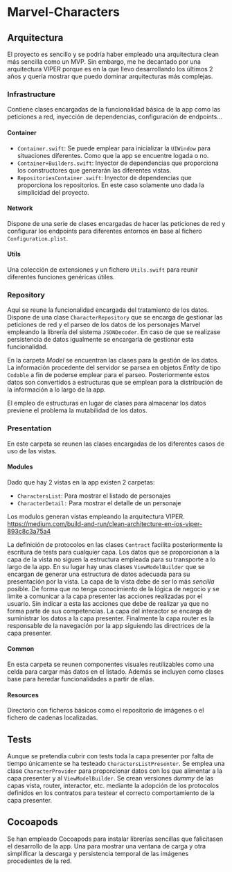 # Marvel-Characters

## Arquitectura
El proyecto es sencillo y se podría haber empleado una arquitectura clean más sencilla como un MVP. Sin embargo, me he decantado por una arquitectura VIPER porque es en la que llevo desarrollando los últimos 2 años y quería mostrar que puedo dominar arquitecturas más complejas.

### Infrastructure
Contiene clases encargadas de la funcionalidad básica de la app como las peticiones a red, inyección de dependencias, configuración de endpoints...

#### Container
- `Container.swift`:
Se puede emplear para inicializar la `UIWindow` para situaciones diferentes. Como que la app se encuentre logada o no. 
- `Container+Builders.swift`:
Inyector de dependencias que proporciona los constructores que generarán las diferentes vistas.
- `RepositoriesContainer.swift`:
Inyector de dependencias que proporciona los repositorios. En este caso solamente uno dada la simplicidad del proyecto.

#### Network
Dispone de una serie de clases encargadas de hacer las peticiones de red y configurar los endpoints para diferentes entornos en base al fichero `Configuration.plist`.

#### Utils
Una colección de extensiones y un fichero `Utils.swift` para reunir diferentes funciones genéricas útiles.

### Repository
Aquí se reune la funcionalidad encargada del tratamiento de los datos. Dispone de una clase `CharacterRepository` que se encarga de gestionar las peticiones de red y el parseo de los datos de los personajes Marvel empleando la librería del sistema `JSONDecoder`. En caso de que se realizase persistencia de datos igualmente se encargaría de gestionar esta funcionalidad.

En la carpeta _Model_ se encuentran las clases para la gestión de los datos. La información procedente del servidor se parsea en objetos _Entity_ de tipo `Codable` a fin de poderse emplear para el parseo. Posteriormente estos datos son convertidos a estructuras que se emplean para la distribución de la información a lo largo de la app.

El empleo de estructuras en lugar de clases para almacenar los datos previene el problema la mutabilidad de los datos. 

### Presentation
En este carpeta se reunen las clases encargadas de los diferentes casos de uso de las vistas.

#### Modules
Dado que hay 2 vistas en la app existen 2 carpetas:
- `CharactersList`:
Para mostrar el listado de personajes
- `CharacterDetail:`
Para mostrar el detalle de un personaje

Los modulos generan vistas empleando la arquitectura VIPER.
https://medium.com/build-and-run/clean-architecture-en-ios-viper-893c8c3a75a4

La definición de protocolos en las clases `Contract` facilita posteriormente la escritura de tests para cualquier capa. Los datos que se proporcionan a la capa de la vista no siguen la estructura empleada para su transporte a lo largo de la app. En su lugar hay unas clases `ViewModelBuilder` que se encargan de generar una estructura de datos adecuada para su presentación por la vista.
La capa de la vista debe de ser lo más _sencilla_ posible. De forma que no tenga conocimiento de la lógica de negocio y se limite a comunicar a la capa presenter las acciones realizadas por el usuario. Sin indicar a esta las acciones que debe de realizar ya que no forma parte de sus competencias.
La capa del interactor se encarga de suministrar los datos a la capa presenter. Finalmente la capa router es la responsable de la navegación por la app siguiendo las directrices de la capa presenter. 

#### Common
En esta carpeta se reunen componentes visuales reutilizables como una celda para cargar más datos en el listado. Además se incluyen como clases base para heredar funcionalidades a partir de ellas.

#### Resources
Directorio con ficheros básicos como el repositorio de imágenes o el fichero de cadenas localizadas.

## Tests
Aunque se pretendía cubrir con tests toda la capa presenter por falta de tiempo únicamente se ha testeado `CharactersListPresenter`.
Se emplea una clase `CharacterProvider` para proporcionar datos con los que alimentar a la capa presenter y al `ViewModelBuilder`.
Se crean versiones _dummy_ de las capas vista, router, interactor, etc. mediante la adopción de los protocolos definidos en los contratos para testear el correcto comportamiento de la capa presenter.

## Cocoapods
Se han empleado Cocoapods para instalar librerías sencillas que falicitasen el desarrollo de la app. Una para mostrar una ventana de carga y otra simplificar la descarga y persistencia temporal de las imágenes procedentes de la red.
